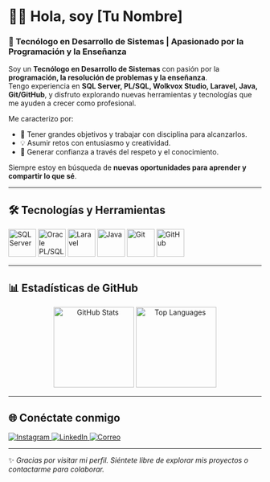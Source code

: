 # 👨‍💻 Hola, soy [Tu Nombre]  

### 🚀 Tecnólogo en Desarrollo de Sistemas | Apasionado por la Programación y la Enseñanza  

Soy un **Tecnólogo en Desarrollo de Sistemas** con pasión por la **programación, la resolución de problemas y la enseñanza**.  
Tengo experiencia en **SQL Server, PL/SQL, Wolkvox Studio, Laravel, Java, Git/GitHub**, y disfruto explorando nuevas herramientas y tecnologías que me ayuden a crecer como profesional.  

Me caracterizo por:  
- 🎯 Tener grandes objetivos y trabajar con disciplina para alcanzarlos.  
- 💡 Asumir retos con entusiasmo y creatividad.  
- 🤝 Generar confianza a través del respeto y el conocimiento.  

Siempre estoy en búsqueda de **nuevas oportunidades para aprender y compartir lo que sé**.  

---

## 🛠️ Tecnologías y Herramientas  

<p align="left">
  <img src="https://img.icons8.com/color/96/microsoft-sql-server.png" alt="SQL Server" width="55" height="55"/>
  <img src="https://img.icons8.com/color/96/oracle-logo.png" alt="Oracle PL/SQL" width="55" height="55"/>
  <img src="https://img.icons8.com/fluency/96/laravel.png" alt="Laravel" width="55" height="55"/>
  <img src="https://img.icons8.com/color/96/java-coffee-cup-logo.png" alt="Java" width="55" height="55"/>
  <img src="https://img.icons8.com/color/96/git.png" alt="Git" width="55" height="55"/>
  <img src="https://img.icons8.com/color/96/github.png" alt="GitHub" width="55" height="55"/>
</p>  

---

## 📊 Estadísticas de GitHub  

<p align="center">
  <img src="https://github-readme-stats.vercel.app/api?username=TU_USUARIO&show_icons=true&theme=tokyonight" alt="GitHub Stats" height="160"/>
  <img src="https://github-readme-stats.vercel.app/api/top-langs/?username=TU_USUARIO&layout=compact&theme=tokyonight" alt="Top Languages" height="160"/>
</p>  

---

## 🌐 Conéctate conmigo  

<p align="left">
  <a href="https://instagram.com/TU_USUARIO" target="_blank">
    <img src="https://img.icons8.com/fluency/48/instagram-new.png" alt="Instagram"/>
  </a>
  <a href="https://linkedin.com/in/TU_USUARIO" target="_blank">
    <img src="https://img.icons8.com/color/48/linkedin.png" alt="LinkedIn"/>
  </a>
  <a href="mailto:TU_CORREO@example.com" target="_blank">
    <img src="https://img.icons8.com/fluency/48/email.png" alt="Correo"/>
  </a>
</p>  

---

✨ _Gracias por visitar mi perfil. Siéntete libre de explorar mis proyectos o contactarme para colaborar._  
